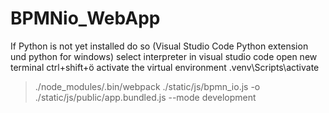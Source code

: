 # BPMNio_WebApp
If Python is not yet installed do so (Visual Studio Code Python extension und python for windows)
select interpreter in visual studio code
open new terminal ctrl+shift+ö
activate the virtual environment .venv\Scripts\activate


> ./node_modules/.bin/webpack  ./static/js/bpmn_io.js -o ./static/js/public/app.bundled.js --mode development 

